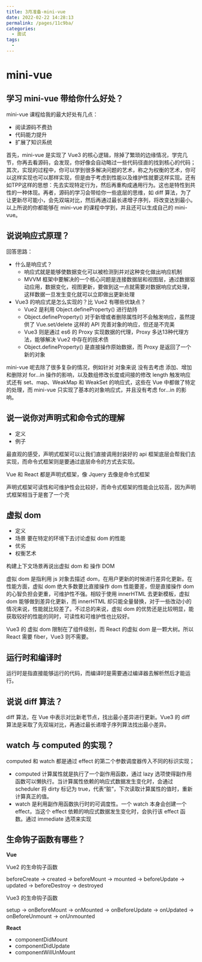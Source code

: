 ```yaml
---
title: 3月准备-mini-vue
date: 2022-02-22 14:28:13
permalink: /pages/11c9ba/
categories:
  - 面试
tags:
  - 
---
```


# mini-vue

## 学习 mini-vue 带给你什么好处？

mini-vue 课程给我的最大好处有几点：

- 阅读源码不费劲 
- 代码能力提升 
- 扩展了知识系统

首先，mini-vue 是实现了 Vue3 的核心逻辑，除掉了繁琐的边缘情况，学完几节，你再去看源码，会发现，你好像会自动略过一些代码径直的找到核心的代码；其次，实现的过程中，你可以学到很多解决问题的艺术，称之为权衡的艺术，你可以这样实现也可以那样实现，但是由于考虑到性能以及维护性就要这样实现。还有如TPP这样的思想：先去实现特定行为，然后再重构成通用行为。这也是特性到共性的一种体现。再者，源码的学习会带给你一些底层的思维，如 diff 算法，为了让更新尽可能小，会先双端对比，然后再通过最长递增子序列，将改变达到最小。以上所说的你都能够在 mini-vue 的课程中学到，并且还可以生成自己的 mini-vue。 

## 说说响应式原理？

回答思路：

- 什么是响应式？
  - 响应式就是能够使数据变化可以被检测到并对这种变化做出响应机制
  - MVVM 框架中要解决的一个核心问题是连接数据层和视图层，通过数据驱动应用，数据变化，视图更新，要做到这一点就需要对数据响应式处理，这样数据一旦发生变化就可以立即做出更新处理
- Vue3 的响应式是怎么实现的？比 Vue2 有哪些优缺点？
  - Vue2 是利用 Object.defineProperty() 进行劫持
  - Object.defineProperty() 对于新增或者删除属性时不会触发响应，虽然提供了 Vue.set/delete 这样的 API 完善对象的响应，但还是不完美
  - Vue3 则是通过 es6 的 Proxy 实现数据的代理，Proxy 多达13种代理方法，能够解决 Vue2 中存在的技术债
  - Object.defineProperty() 是直接操作原始数据，而 Proxy 是返回了一个新的对象

mini-vue 呢去除了很多复杂的情况，例如针对 对象来说 没有去考虑 添加、增加和删除对 for...in 操作的影响，以及数组修改长度或间接的修改 length 触发响应式还有 set、map、WeakMap 和 WeakSet 的响应式，这些在 Vue 中都做了特定的处理，而 mini-vue 只实现了基本的对象响应式，并且没有考虑 for...in 的影响。

## 说一说你对声明式和命令式的理解

- 定义
- 例子

最直观的感受，声明式框架可以让我们直接调用封装好的 api 框架底层会帮我们去实现，而命令式框架则是要通过底层命令的方式去实现。

Vue 和 React 都是声明式框架，像 Jquery 去像是命令式框架

声明式框架可读性和可维护性会比较好，而命令式框架的性能会比较高，因为声明式框架相当于是套了一个壳

## 虚拟 dom

- 定义
- 场景 要在特定的环境下去讨论虚拟 dom 的性能
- 优劣
- 权衡艺术

构建上下文场景再说出虚拟 dom 和 操作 DOM

虚拟 dom 是指利用 js 对象去描述 dom，在用户更新的时候进行差异化更新。在性能方面，虚拟 dom 绝大多数要比直接操作 dom 性能要差，但是直接操作 dom 的心智负担会更重，可维护性不强。相较于使用 innerHTML 去更新模板，虚拟 dom 能够做到差异化更新，而 innerHTML 却只能全量替换，对于一些改动小的情况来说，性能就比较差了。不过总的来说，虚拟 dom 的优势还是比较明显，能获取较好的性能的同时，可读性和可维护性也比较好。

Vue3 的 虚拟 dom 限制在了组件级别，而 React 的虚拟 dom 是一颗大树。所以 React 需要 fiber，Vue3 则不需要。

## 运行时和编译时

运行时是指直接能够运行的代码，而编译时是需要通过编译器去解析然后才能运行。

## 说说 diff 算法？

diff 算法，在 Vue 中表示对比新老节点，找出最小差异进行更新。Vue3 的 diff 算法是采取了先双端对比，再通过最长递增子序列算法找出最小差异。

## watch 与 computed 的实现？

computed 和 watch 都是通过 effect 的第二个参数调度器传入不同的标识实现；

- computed 计算属性就是执行了一个副作用函数，通过 lazy 选项使得副作用函数可以懒执行。当计算属性依赖的响应式数据发生变化时，会通过 scheduler 将 dirty 标记为 true，代表“脏”，下次读取计算属性的值时，重新计算真正的值。
- watch 是利用副作用函数执行时的可调度性。一个 watch 本身会创建一个 effect，当这个 effect 依赖的响应式数据发生变化时，会执行该 effect 函数。通过 immediate 选项来实现

## 生命钩子函数有哪些？

**Vue**

Vue2 的生命钩子函数

beforeCreate -> created -> beforeMount -> mounted -> beforeUpdate -> updated -> beforeDestroy -> destroyed

Vue3 的生命钩子函数

setup -> onBeforeMount -> onMounted -> onBeforeUpdate -> onUpdated -> onBeforeUnmount -> onUnmounted

**React**

- componentDidMount
- componentDidUpdate
- componentWillUnMount